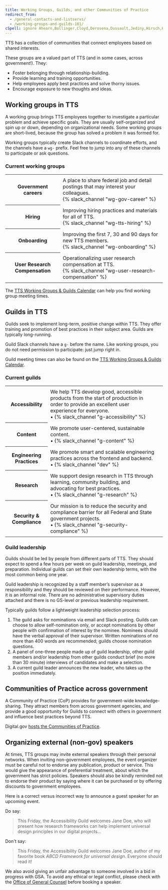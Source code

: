 ```yaml
---
title: Working Groups, Guilds, and other Communities of Practice
redirect_from:
  - /general-contacts-and-listservs/
  - /working-groups-and-guilds-101/
cSpell: ignore Ahearn,Bollinger,Cloyd,Derosena,Dussault,Jediny,Hirsch,Horwitz,Magdaline,Matis,Nakai,Ojiaku,Polyak,Rago,Rollyson
---
```


<style type="text/css">
	td {padding: 8px;}
</style>

TTS has a collection of communities that connect employees based on shared
interests.

These groups are a valued part of TTS (and in some cases, across government!).
They:

- Foster belonging through relationship-building.
- Provide learning and training opportunities.
- Help employees apply best practices and solve thorny issues.
- Encourage exposure to new thoughts and ideas.

## Working groups in TTS

A working group brings TTS employees together to investigate a particular
problem and achieve specific goals. They are usually self-organized and spin up
or down, depending on organizational needs. Some working groups are short-lived,
because the group has solved a problem it was formed for.

Working groups typically create Slack channels to coordinate efforts, and the
channels have a `wg-` prefix. Feel free to jump into any of these channels to
participate or ask questions.

### Current working groups

<div class="table-wrapper">
  <table class="table-existing-grouplets">
    <tbody>
      <tr>
        <th class="col-grouplet" id="services">Government careers</th>
        <td class="col-description">A place to share federal job and detail postings that may interest your colleagues.<br />
          {% slack_channel "wg-gov-career" %}
        </td>
      </tr>
      <tr>
        <th class="col-grouplet" id="tts-hiring">Hiring</th>
        <td class="col-description">Improving hiring practices and materials for all of TTS.<br />
          {% slack_channel "wg-tts-hiring" %}
        </td>
      </tr>
      <tr>
        <th class="col-grouplet" id="project-impact">Onboarding</th>
        <td class="col-description">Improving the first 7, 30 and 90 days for new TTS members.<br />
          {% slack_channel "wg-onboarding" %}
        </td>
      </tr>
       <tr>
        <th class="col-grouplet" id="onboarding">User Research Compensation</th>
        <td class="col-description">Operationalizing user research compensation at TTS.<br />
          {% slack_channel "wg-user-research-compensation" %}
        </td>
      </tr>
    </tbody>
  </table>
</div>

The
[TTS Working Groups & Guilds Calendar](https://www.google.com/calendar/embed?src=gsa.gov_o1aqcv28k1f0nmca5bkch8los4%40group.calendar.google.com)
can help you find working group meeting times.

## Guilds in TTS

Guilds seek to implement long-term, positive change within TTS. They offer
training and promotion of best practices in their subject area. Guilds are typically long-running.

Guild Slack channels have a `g-` before the name. Like working groups, you do
not need permission to participate: just jump right in.

Guild meeting times can also be found on the
[TTS Working Groups & Guilds Calendar](https://www.google.com/calendar/embed?src=gsa.gov_o1aqcv28k1f0nmca5bkch8los4%40group.calendar.google.com).

### Current guilds

<div class="table-wrapper">
  <table class="table-existing-grouplets">
    <tbody>
      <tr>
        <th class="col-grouplet" id="accessibility">Accessibility</th>
        <td class="col-description">
          We help TTS develop good, accessible products from the start of production in order to provide an excellent user experience for everyone.<br />
          &bull; {% slack_channel "g-accessibility" %}
        </td>
        <td>
        </td>
      </tr>
      <tr>
        <th class="col-grouplet" id="content">Content</th>
        <td class="col-description">
          We promote user-centered, sustainable content.<br />
          &bull; {% slack_channel "g-content" %}
        </td>
        <td>
        </td>
      </tr>
      <tr>
        <th id="engineering">Engineering Practices</th>
        <td class="col-description">
          We promote smart and scalable engineering practices across the frontend and backend. <br />
          &bull; {% slack_channel "dev" %}
        </td>
        <td>
        </td>
      </tr>
      <tr>
        <th id="design-research">Research</th>
        <td class="col-description">
          We support design research in TTS through learning, community building, and advocating for best practices. <br />
          &bull; {% slack_channel "g-research" %}
        </td>
        <td>
        </td>
      </tr>
      <tr>
        <th id="security">Security &amp; Compliance</th>
        <td class="col-description">
          Our mission is to reduce the security and compliance barrier for all Federal and State government projects. <br />
          &bull; {% slack_channel "g-security-compliance" %}
        </td>
        <td>
        </td>
      </tr>
    </tbody>
  </table>
</div>

### Guild leadership

Guilds should be led by people from different parts of TTS. They should expect
to spend a few hours per week on guild leadership, meetings, and preparation.
Individual guilds can set their own leadership terms, with the most common being
one year.

Guild leadership is recognized by a staff member’s supervisor as a
responsibility and they should be reviewed on their performance. However, it is
an informal role. There are no administrative supervisory duties attached and
there is no GS-level or previous leadership requirement.

Typically guilds follow a lightweight leadership selection process:

1. The guild asks for nominations via email and Slack posting. Guilds can choose
   to allow self-nomination only, or accept nominations by other people with
   confirmation of interest by the nominee. Nominees should have the verbal
   approval of their supervisor. Written nominations of no more than 400
   words are recommended; guilds choose nomination questions.
1. A panel of one-three people made up of guild leadership, other guild members
   and/or leadership from other guilds conduct brief (no more than 30 minute)
   interviews of candidates and make a selection.
1. A current guild leader announces the new leader, who takes up the position
   immediately.

## Communities of Practice across government

A Community of Practice (CoP) provides for government-wide knowledge-sharing.
They attract members from across government agencies, and provide a good
opportunity for Guilds to connect with others in government and influence best
practices beyond TTS.

Digital.gov
[hosts the Communities of Practice](https://digital.gov/communities/).

## Organizing external (non-gov) speakers

At times, TTS groups may invite external speakers through their personal
networks. When inviting non-government employees, the event organizer must be
careful not to endorse any publication, product or service. This would give the
appearance of preferential treatment, about which the government has strict
policies. Speakers should also be kindly reminded not to endorse their product
by saying where it can be purchased or by offering discounts to government
employees.

Here is a correct versus incorrect way to announce a guest speaker for an
upcoming event.

Do say:

> This Friday, the Accessibility Guild welcomes Jane Doe, who will present how
> research frameworks can help implement universal design principles in our digital
> projects...

Don't say:

> This Friday, the Accessibility Guild welcomes Jane Doe, author of my favorite
> book _ABCD Framework for universal design_. Everyone should read it!

We also avoid giving an unfair advantage to someone involved in a bid in
progress with GSA. To avoid any ethical or legal conflict, please check with the
[Office of General Counsel](https://www.gsa.gov/about-us/organization/office-of-the-general-counsel-overview)
before booking a speaker.
